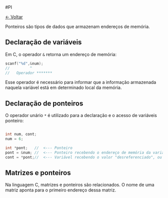 #PI 

[<- Voltar](./Menu.md)

Ponteiros são tipos de dados que armazenam endereços de memória.

## Declaração de variáveis

Em C, o operador ```&``` retorna um endereço de memória:

```c
scanf("%d",&num);
//         ^
//   Operador ******* 


```

Esse operador é necessário para informar que a informação armazenada naquela variável está em determinado local da memória.

## Declaração de ponteiros

O operador unário ```*``` é utilizado para a declaração e o acesso de variáveis ponteiro:

```c

int num, cont;
num = 6;

int *pont;   //  <--- Ponteiro
pont = &num; //  <--- Ponteiro recebendo o endereço de memória da variável num
cont = *pont;//  <--- Variável recebendo o valor "desreferenciado", ou seja, o valor armazenado no endereço de memória armazenado pelo ponteiro
```

## Matrizes e ponteiros

Na linguagem C, matrizes e ponteiros são relacionados. O nome de uma matriz aponta para o primeiro endereço dessa matriz.

